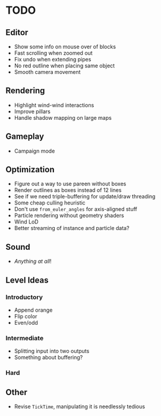 # TODO
## Editor
- Show some info on mouse over of blocks
- Fast scrolling when zoomed out
- Fix undo when extending pipes
- No red outline when placing same object
- Smooth camera movement

## Rendering
- Highlight wind-wind interactions
- Improve pillars
- Handle shadow mapping on large maps

## Gameplay
- Campaign mode

## Optimization
- Figure out a way to use pareen without boxes
- Render outlines as boxes instead of 12 lines
- See if we need triple-buffering for update/draw threading
- Some cheap culling heuristic
- Don't use `from_euler_angles` for axis-aligned stuff
- Particle rendering without geometry shaders
- Wind LoD
- Better streaming of instance and particle data?

## Sound
 - _Anything at all_!

## Level Ideas
### Introductory
- Append orange
- Flip color
- Even/odd

### Intermediate
- Splitting input into two outputs
- Something about buffering?

### Hard

## Other
- Revise `TickTime`, manipulating it is needlessly tedious
